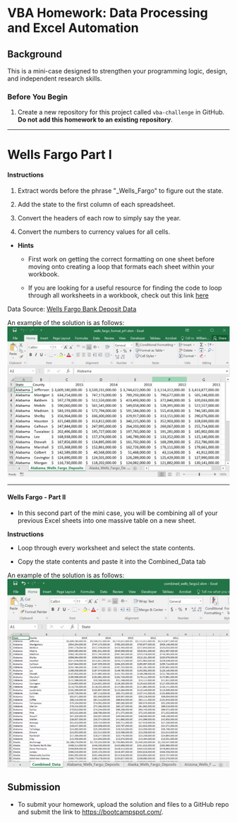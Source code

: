 # VBA Homework: Data Processing and Excel Automation

## Background

This is a mini-case designed to strengthen your programming logic, design, and independent research skills.

### Before You Begin

1. Create a new repository for this project called `vba-challenge` in GitHub. **Do not add this homework to an existing repository**.

- - -

# Wells Fargo Part I

#### Instructions

1. Extract words before the phrase "\_Wells_Fargo" to figure out the state.

2. Add the state to the first column of each spreadsheet.

3. Convert the headers of each row to simply say the year.

4. Convert the numbers to currency values for all cells.

* **Hints**

  * First work on getting the correct formatting on one sheet before moving onto creating a loop that formats each sheet within your workbook.

  * If you are looking for a useful resource for finding the code to loop through all worksheets in a workbook, check out this link [here](https://support.microsoft.com/en-us/help/142126/macro-to-loop-through-all-worksheets-in-a-workbook)

Data Source: [Wells Fargo Bank Deposit Data](https://www.datazar.com/project/p54404488-d82b-49f5-b43e-d63447daee32/files)

An example of the solution is as follows:
![Part 1 Example](Images/part1.png)

- - -

#### Wells Fargo - Part II

* In this second part of the mini case, you will be combining all of your previous Excel sheets into one massive table on a new sheet.

**Instructions**

* Loop through every worksheet and select the state contents.

* Copy the state contents and paste it into the Combined_Data tab

An example of the solution is as follows:
![Part 2 Example](Images/part2.png)

## Submission

* To submit your homework, upload the solution and files to a GitHub repo and submit the link to <https://bootcampspot.com/>.
